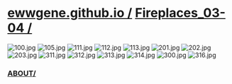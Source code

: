 
# [ewwgene.github.io /](https://ewwgene.github.io/) [Fireplaces_03-04 /](https://ewwgene.github.io/Fireplaces_03-04)

<a id="100"></a> ![100.jpg](https://ewwgene.github.io/Fireplaces_03-04/100.jpg)
<a id="105"></a> ![105.jpg](https://ewwgene.github.io/Fireplaces_03-04/105.jpg)
<a id="111"></a> ![111.jpg](https://ewwgene.github.io/Fireplaces_03-04/111.jpg)
<a id="112"></a> ![112.jpg](https://ewwgene.github.io/Fireplaces_03-04/112.jpg)
<a id="113"></a> ![113.jpg](https://ewwgene.github.io/Fireplaces_03-04/113.jpg)
<a id="201m"></a> ![201.jpg](https://ewwgene.github.io/Fireplaces_03-04/Making/201.jpg)
<a id="202m"></a> ![202.jpg](https://ewwgene.github.io/Fireplaces_03-04/Making/202.jpg)
<a id="203m"></a> ![203.jpg](https://ewwgene.github.io/Fireplaces_03-04/Making/203.jpg)
<a id="311m"></a> ![311.jpg](https://ewwgene.github.io/Fireplaces_03-04/Making/311.jpg)
<a id="312m"></a> ![312.jpg](https://ewwgene.github.io/Fireplaces_03-04/Making/312.jpg)
<a id="313m"></a> ![313.jpg](https://ewwgene.github.io/Fireplaces_03-04/Making/313.jpg)
<a id="314m"></a> ![314.jpg](https://ewwgene.github.io/Fireplaces_03-04/Making/314.jpg)
<a id="300"></a> ![300.jpg](https://ewwgene.github.io/Fireplaces_03-04/300.jpg)
<a id="316"></a> ![316.jpg](https://ewwgene.github.io/Fireplaces_03-04/316.jpg)


### [ABOUT/](https://ewwgene.github.io/) 
